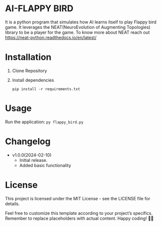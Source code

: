 # AI-FLAPPY BIRD
  It is a python program that simulates how AI learns itself to play Flappy bird game. It leverages the NEAT(NeuroEvolution of Augmenting Topologies) library to be a player for the game. To know more about NEAT reach out https://neat-python.readthedocs.io/en/latest/ 


# Installation
1. Clone Repository
2. Install dependencies

   ``pip install -r requirements.txt``

# Usage
  Run the application: ``py flappy_bird.py``

# Changelog
- v1.0.0(2024-02-10)
    * Initial release.
    * Added basic functionality

# License
This project is licensed under the MIT License - see the LICENSE file for details.

Feel free to customize this template according to your project’s specifics. Remember to replace placeholders with actual content. Happy coding! 🚀📝

